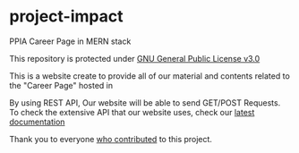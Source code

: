 # project-impact
PPIA Career Page in MERN stack

This repository is protected under [GNU General Public License v3.0](https://choosealicense.com/licenses/gpl-3.0/)

This is a website create to provide all of our material and contents related to the "Career Page" hosted in [<name>]()
  
By using REST API, Our website will be able to send GET/POST Requests. To check the extensive API that our website uses, check our [latest documentation]()
  
Thank you to everyone [who contributed](HUMANS.txt) to this project.
  
